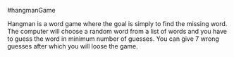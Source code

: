 #hangmanGame

Hangman is a word game where the goal is simply to find the missing word.
The computer will choose a random word from a list of words and you have to guess the word in minimum number of guesses.
You can give 7 wrong guesses after which you will loose the game.
